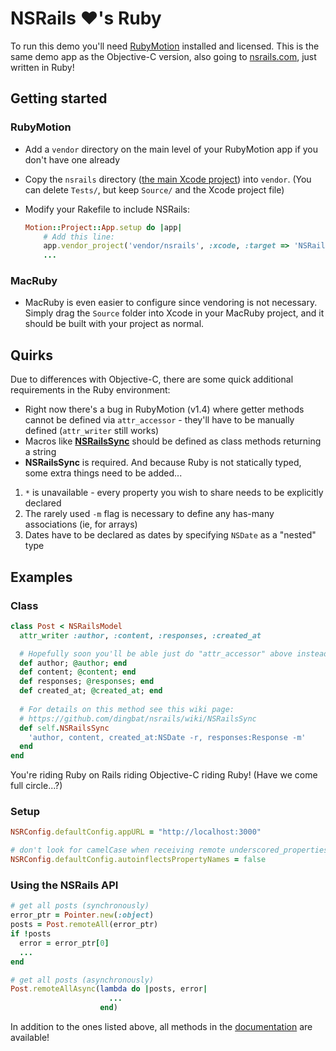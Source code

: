 NSRails ♥'s Ruby
====================

To run this demo you'll need [RubyMotion](http://www.rubymotion.com/) installed and licensed. This is the same demo app as the Objective-C version, also going to [nsrails.com](http://nsrails.com), just written in Ruby!

Getting started
-------

### RubyMotion

* Add a `vendor` directory on the main level of your RubyMotion app if you don't have one already
* Copy the `nsrails` directory ([the main Xcode project](https://github.com/dingbat/nsrails/tree/master/nsrails)) into `vendor`. (You can delete `Tests/`, but keep `Source/` and the Xcode project file)
* Modify your Rakefile to include NSRails:

  ```ruby
  Motion::Project::App.setup do |app|
      # Add this line:
      app.vendor_project('vendor/nsrails', :xcode, :target => 'NSRails', :headers_dir => 'Source')
      ...
  ```

### MacRuby

* MacRuby is even easier to configure since vendoring is not necessary. Simply drag the `Source` folder into Xcode in your MacRuby project, and it should be built with your project as normal.

Quirks
---------

Due to differences with Objective-C, there are some quick additional requirements in the Ruby environment:

* Right now there's a bug in RubyMotion (v1.4) where getter methods cannot be defined via `attr_accessor` - they'll have to be manually defined (`attr_writer` still works)
* Macros like **[NSRailsSync](https://github.com/dingbat/nsrails/wiki/NSRailsSync)** should be defined as class methods returning a string
* **NSRailsSync** is required. And because Ruby is not statically typed, some extra things need to be added...
 1. `*` is unavailable - every property you wish to share needs to be explicitly declared
 2. The rarely used `-m` flag is necessary to define any has-many associations (ie, for arrays)
 3. Dates have to be declared as dates by specifying `NSDate` as a "nested" type

Examples
--------

### Class

```ruby
class Post < NSRailsModel
  attr_writer :author, :content, :responses, :created_at

  # Hopefully soon you'll be able just do "attr_accessor" above instead of this
  def author; @author; end  
  def content; @content; end
  def responses; @responses; end
  def created_at; @created_at; end
  
  # For details on this method see this wiki page:
  # https://github.com/dingbat/nsrails/wiki/NSRailsSync
  def self.NSRailsSync
    'author, content, created_at:NSDate -r, responses:Response -m'
  end
end
```

You're riding Ruby on Rails riding Objective-C riding Ruby! (Have we come full circle...?)

### Setup

```ruby
NSRConfig.defaultConfig.appURL = "http://localhost:3000"

# don't look for camelCase when receiving remote underscored_properties, since we're in ruby
NSRConfig.defaultConfig.autoinflectsPropertyNames = false
```

### Using the NSRails API

```ruby
# get all posts (synchronously)
error_ptr = Pointer.new(:object)
posts = Post.remoteAll(error_ptr)
if !posts
  error = error_ptr[0]
  ...
end

# get all posts (asynchronously)
Post.remoteAllAsync(lambda do |posts, error| 
                      ...
                    end)
```

In addition to the ones listed above, all methods in the [documentation](http://dingbat.github.com/nsrails/) are available!